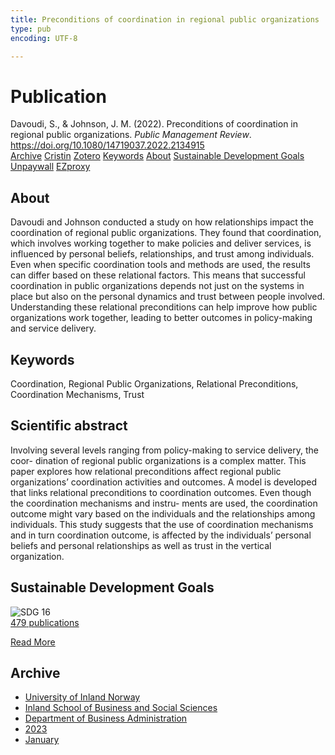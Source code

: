 ```yaml
---
title: Preconditions of coordination in regional public organizations
type: pub
encoding: UTF-8

---
```

<h1>Publication</h1>
<article id="csl-bib-container-J67IJK89" class="csl-bib-container">
  <div class="csl-bib-body"> <div class="csl-entry">Davoudi, S., &#38; Johnson, J. M. (2022). Preconditions of coordination in regional public organizations. <i>Public Management Review</i>. <a href="https://doi.org/10.1080/14719037.2022.2134915">https://doi.org/10.1080/14719037.2022.2134915</a></div> </div>
  <div class="csl-bib-buttons">
    <a href="#taxonomy-article-J67IJK89" alt="archive" class="csl-bib-button">Archive</a>
    <a href="https://app.cristin.no/results/show.jsf?id=2120788" alt="Cristin" class="csl-bib-button">Cristin</a>
    <a href="http://zotero.org/groups/5881554/items/J67IJK89" alt="Zotero" class="csl-bib-button">Zotero</a>
    <a href="#keywords-article-J67IJK89" alt="keywords" class="csl-bib-button">Keywords</a>
    <a href="#about-article-J67IJK89" alt="about_pub" class="csl-bib-button">About</a>
    <a href="#sdg-article-J67IJK89" alt="sdg" class="csl-bib-button">Sustainable Development Goals</a>
    <a href="https://doi.org/10.1080/14719037.2022.2134915" alt="Unpaywall" class="csl-bib-button">Unpaywall</a>
    <a href="https://doi.org/10.1080/14719037.2022.2134915" alt="EZproxy" class="csl-bib-button">EZproxy</a>
  </div>
  <div id="csl-bib-meta-container-J67IJK89"></div>
</article>
<div id="csl-bib-meta-J67IJK89" class="csl-bib-meta">
  <article id="about-article-J67IJK89" class="about_pub-article">
    <h1>About</h1>
    Davoudi and Johnson conducted a study on how relationships impact the coordination of regional public organizations. They found that coordination, which involves working together to make policies and deliver services, is influenced by personal beliefs, relationships, and trust among individuals. Even when specific coordination tools and methods are used, the results can differ based on these relational factors. This means that successful coordination in public organizations depends not just on the systems in place but also on the personal dynamics and trust between people involved. Understanding these relational preconditions can help improve how public organizations work together, leading to better outcomes in policy-making and service delivery.
  </article>
  <article id="keywords-article-J67IJK89" class="keywords-article">
    <h1>Keywords</h1>
    Coordination, Regional Public Organizations, Relational Preconditions, Coordination Mechanisms, Trust
  </article>
  <article id="abstract-article-J67IJK89" class="abstract-article">
    <h1>Scientific abstract</h1>
    Involving several levels ranging from policy-making to service delivery, the coor- dination of regional public organizations is a complex matter. This paper explores how relational preconditions affect regional public organizations’ coordination activities and outcomes. A model is developed that links relational preconditions to coordination outcomes. Even though the coordination mechanisms and instru- ments are used, the coordination outcome might vary based on the individuals and the relationships among individuals. This study suggests that the use of coordination mechanisms and in turn coordination outcome, is affected by the individuals’ personal beliefs and personal relationships as well as trust in the vertical organization.
  </article>
  <article id="sdg-article-J67IJK89" class="sdg-article">
    <h1>Sustainable Development Goals</h1>
    <div class="sdg-container"><div id="sdg16" class="sdg">
        <img src="{{< params subfolder >}}images/sdg/sdg16_en.png" class="image" alt="SDG 16">
        <div class="sdg-overlay">
          <a href="{{< params subfolder >}}en/archive/?sdg=16#archive" class="sdg-publication-count"><span>479</span> publications</a>
          <p><a href="https://sdgs.un.org/goals/goal16" class="sdg-read-more">Read More</a></p>
        </div>
      </div></div>
  </article>
  <article id="taxonomy-article-J67IJK89" class="taxonomy-article">
    <h1>Archive</h1>
    <ul>
      <li><a href="{{< params subfolder >}}en/archive/?key=3DCRN523">University of Inland Norway</a></li>
      <li><a href="{{< params subfolder >}}en/archive/?key=DU8Q9LN9">Inland School of Business and Social Sciences</a></li>
      <li><a href="{{< params subfolder >}}en/archive/?key=3IQA89I8">Department of Business Administration</a></li>
      <li><a href="{{< params subfolder >}}en/archive/?key=RD9NIUZB">2023</a></li>
      <li><a href="{{< params subfolder >}}en/archive/?key=L5B2UPB3">January</a></li>
    </ul>
  </article>
</div>
